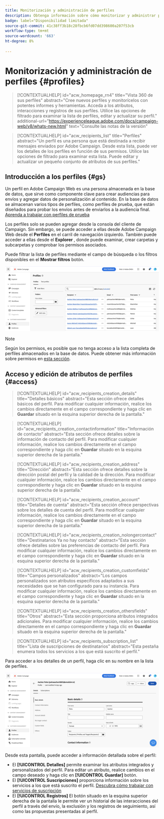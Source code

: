 ```yaml
---
title: Monitorización y administración de perfiles
description: Obtenga información sobre cómo monitorizar y administrar perfiles en Campaign Web.
badge: label="Disponibilidad limitada"
source-git-commit: 41c38ff3b18c28fbcb6fd07dd398600a207f53cb
workflow-type: tm+mt
source-wordcount: '663'
ht-degree: 8%

---
```


# Monitorización y administración de perfiles {#profiles}

>[!CONTEXTUALHELP]
>id="acw_homepage_rn4"
>title="Vista 360 de sus perfiles"
>abstract="Cree nuevos perfiles y monitorícelos con potentes informes y herramientas. Acceda a los atributos, interacciones y registros de sus perfiles. Utilice las opciones de filtrado para examinar la lista de perfiles, editar y actualizar su perfil."
>additional-url="https://experienceleague.adobe.com/docs/campaign-web/v8/whats-new.html" text="Consulte las notas de la versión"

>[!CONTEXTUALHELP]
>id="acw_recipients_list"
>title="Perfiles"
>abstract="Un perfil es una persona que está destinada a recibir mensajes enviados por Adobe Campaign. Desde esta lista, puede ver los detalles de los perfiles en función de sus permisos. Utilice las opciones de filtrado para examinar esta lista. Puede editar y actualizar un pequeño conjunto de atributos de sus perfiles."

## Introducción a los perfiles {#gs}

Un perfil en Adobe Campaign Web es una persona almacenada en la base de datos, que sirve como componente clave para crear audiencias para envíos y agregar datos de personalización al contenido. En la base de datos se almacenan varios tipos de perfiles, como perfiles de prueba, que están diseñados para probar los envíos antes de enviarlos a la audiencia final. [Aprenda a trabajar con perfiles de prueba](test-profiles.md)

Los perfiles solo se pueden agregar desde la consola del cliente de Campaign. Sin embargo, se puede acceder a ellas desde Adobe Campaign Web desde el **Perfiles** en el carril de navegación izquierdo. También puede acceder a ellas desde el **Explorer** , donde puede examinar, crear carpetas y subcarpetas y comprobar los permisos asociados.

Puede filtrar la lista de perfiles mediante el campo de búsqueda o los filtros disponibles en el **Mostrar filtros** botón.

![](assets/profiles-list.png)

>[!NOTE]
>
>Según los permisos, es posible que no tenga acceso a la lista completa de perfiles almacenados en la base de datos. Puede obtener más información sobre permisos en [esta sección](../get-started/permissions.md).

## Acceso y edición de atributos de perfiles {#access}

>[!CONTEXTUALHELP]
>id="acw_recipients_creation_details"
>title="Detalles básicos"
>abstract="Esta sección ofrece detalles básicos del perfil. Para modificar cualquier información, realice los cambios directamente en el campo correspondiente y haga clic en **Guardar** situado en la esquina superior derecha de la pantalla."

>[!CONTEXTUALHELP]
>id="acw_recipients_creation_contactinformation"
>title="Información de contacto"
>abstract="Esta sección ofrece detalles sobre la información de contacto del perfil. Para modificar cualquier información, realice los cambios directamente en el campo correspondiente y haga clic en **Guardar** situado en la esquina superior derecha de la pantalla."

>[!CONTEXTUALHELP]
>id="acw_recipients_creation_address"
>title="Dirección"
>abstract="Esta sección ofrece detalles sobre la dirección postal del perfil y la calidad de la dirección. Para modificar cualquier información, realice los cambios directamente en el campo correspondiente y haga clic en **Guardar** situado en la esquina superior derecha de la pantalla."

>[!CONTEXTUALHELP]
>id="acw_recipients_creation_account"
>title="Detalles de cuenta"
>abstract="Esta sección ofrece perspectivas sobre los detalles de cuenta del perfil. Para modificar cualquier información, realice los cambios directamente en el campo correspondiente y haga clic en **Guardar** situado en la esquina superior derecha de la pantalla."

>[!CONTEXTUALHELP]
>id="acw_recipients_creation_nolongercontact"
>title="Destinatarios Ya no hay contacto"
>abstract="Esta sección ofrece detalles sobre las preferencias de contacto del perfil. Para modificar cualquier información, realice los cambios directamente en el campo correspondiente y haga clic en **Guardar** situado en la esquina superior derecha de la pantalla."

>[!CONTEXTUALHELP]
>id="acw_recipients_creation_customfields"
>title="Campos personalizados"
>abstract="Los campos personalizados son atributos específicos adaptados a sus necesidades que se han configurado para su instancia. Para modificar cualquier información, realice los cambios directamente en el campo correspondiente y haga clic en **Guardar** situado en la esquina superior derecha de la pantalla."

>[!CONTEXTUALHELP]
>id="acw_recipients_creation_othersfields"
>title="Otros"
>abstract="Esta sección proporciona atributos integrados adicionales. Para modificar cualquier información, realice los cambios directamente en el campo correspondiente y haga clic en **Guardar** situado en la esquina superior derecha de la pantalla."

>[!CONTEXTUALHELP]
>id="acw_recipients_subscription_list"
>title="Lista de suscripciones de destinatarios"
>abstract="Esta pestaña enumera todos los servicios a los que está suscrito el perfil."

Para acceder a los detalles de un perfil, haga clic en su nombre en la lista de perfiles.

![](assets/profiles-details.png)

Desde esta pantalla, puede acceder a información detallada sobre el perfil:

* El **[!UICONTROL Detalles]** permite examinar los atributos integrados y personalizados del perfil. Para editar un atributo, realice cambios en el campo deseado y haga clic en **[!UICONTROL Guardar]** botón.
* El **[!UICONTROL Suscripciones]** proporciona información sobre los servicios a los que está suscrito el perfil. [Descubra cómo trabajar con servicios de suscripción](manage-services.md)
* El **[!UICONTROL Registros]** El botón situado en la esquina superior derecha de la pantalla le permite ver un historial de las interacciones del perfil a través del envío, la exclusión y los registros de seguimiento, así como las propuestas presentadas al perfil.
